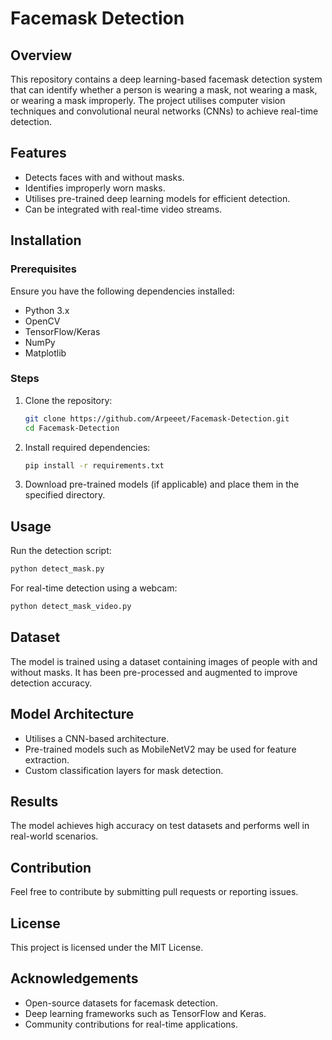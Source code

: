 # Facemask Detection

## Overview
This repository contains a deep learning-based facemask detection system that can identify whether a person is wearing a mask, not wearing a mask, or wearing a mask improperly. The project utilises computer vision techniques and convolutional neural networks (CNNs) to achieve real-time detection.

## Features
- Detects faces with and without masks.
- Identifies improperly worn masks.
- Utilises pre-trained deep learning models for efficient detection.
- Can be integrated with real-time video streams.

## Installation
### Prerequisites
Ensure you have the following dependencies installed:
- Python 3.x
- OpenCV
- TensorFlow/Keras
- NumPy
- Matplotlib

### Steps
1. Clone the repository:
   ```bash
   git clone https://github.com/Arpeeet/Facemask-Detection.git
   cd Facemask-Detection
   ```
2. Install required dependencies:
   ```bash
   pip install -r requirements.txt
   ```
3. Download pre-trained models (if applicable) and place them in the specified directory.

## Usage
Run the detection script:
```bash
python detect_mask.py
```
For real-time detection using a webcam:
```bash
python detect_mask_video.py
```

## Dataset
The model is trained using a dataset containing images of people with and without masks. It has been pre-processed and augmented to improve detection accuracy.

## Model Architecture
- Utilises a CNN-based architecture.
- Pre-trained models such as MobileNetV2 may be used for feature extraction.
- Custom classification layers for mask detection.

## Results
The model achieves high accuracy on test datasets and performs well in real-world scenarios.

## Contribution
Feel free to contribute by submitting pull requests or reporting issues.

## License
This project is licensed under the MIT License.

## Acknowledgements
- Open-source datasets for facemask detection.
- Deep learning frameworks such as TensorFlow and Keras.
- Community contributions for real-time applications.

